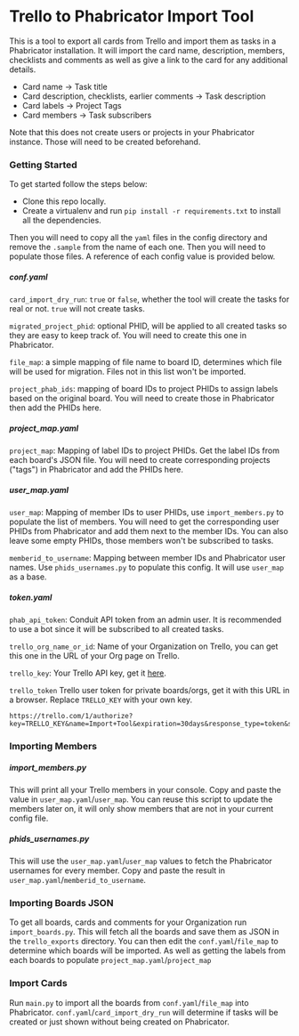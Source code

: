 # Trello to Phabricator Import Tool

This is a tool to export all cards from Trello and import them as tasks
in a Phabricator installation. It will import the card name, description,
members, checklists and comments as well as give a link to the card for
any additional details.

- Card name -> Task title
- Card description, checklists, earlier comments -> Task description
- Card labels -> Project Tags
- Card members -> Task subscribers

Note that this does not create users or projects in your Phabricator 
instance. Those will need to be created beforehand.

### Getting Started

To get started follow the steps below:

- Clone this repo locally.
- Create a virtualenv and run `pip install -r requirements.txt` to install
  all the dependencies.
  
Then you will need to copy all the `yaml` files in the config directory
and remove the `.sample` from the name of each one. Then you will need to 
populate those files. A reference of each config value is provided below. 

##### conf.yaml

`card_import_dry_run`: `true` or `false`, whether the tool will create 
the tasks for real or not. `true` will not create tasks.

`migrated_project_phid`: optional PHID, will be applied to all created 
tasks so they are easy to keep track of. You will need to create this 
one in Phabricator.

`file_map`: a simple mapping of file name to board ID, determines which 
file will be used for migration. Files not in this list won't be imported.

`project_phab_ids`: mapping of board IDs to project PHIDs to assign labels based
on the original board. You will need to create those in Phabricator then
add the PHIDs here.

##### project_map.yaml

`project_map`: Mapping of label IDs to project PHIDs. Get the label IDs 
from each board's JSON file. You will need to 
create corresponding projects ("tags") in Phabricator and add the 
PHIDs here.

##### user_map.yaml

`user_map`: Mapping of member IDs to user PHIDs, use `import_members.py`
to populate the list of members. You will need to get the corresponding 
user PHIDs from Phabricator and add them next to the member IDs. You can
also leave some empty PHIDs, those members won't be subscribed to tasks.

`memberid_to_username`: Mapping between member IDs and Phabricator user 
names. Use `phids_usernames.py` to populate this config. It will use 
`user_map` as a base.

##### token.yaml

`phab_api_token`: Conduit API token from an admin user. It is recommended 
to use a bot since it will be subscribed to all created tasks.

`trello_org_name_or_id`: Name of your Organization on Trello, you can 
get this one in the URL of your Org page on Trello.

`trello_key`: Your Trello API key, get it [here](https://trello.com/app-key).

`trello_token` Trello user token for private boards/orgs, get it 
with this URL in a browser. Replace `TRELLO_KEY` with your own key.

```
https://trello.com/1/authorize?key=TRELLO_KEY&name=Import+Tool&expiration=30days&response_type=token&scope=read
```

### Importing Members

##### import_members.py

This will print all your Trello members in your console. Copy and 
paste the value in `user_map.yaml`/`user_map`. You can reuse this script
to update the members later on, it will only show members that are not
in your current config file.

##### phids_usernames.py

This will use the `user_map.yaml`/`user_map` values to fetch the 
Phabricator usernames for every member. Copy and paste the result in
`user_map.yaml`/`memberid_to_username`.

### Importing Boards JSON

To get all boards, cards and comments for your Organization run 
`import_boards.py`. This will fetch all the boards and save them as JSON
in the `trello_exports` directory. You can then edit the 
`conf.yaml`/`file_map` to determine which boards will be imported. 
As well as getting the labels from each boards to populate 
`project_map.yaml`/`project_map`

### Import Cards
 
Run `main.py` to import all the boards from `conf.yaml`/`file_map` into 
Phabricator. `conf.yaml`/`card_import_dry_run` will determine if tasks will
be created or just shown without being created on Phabricator.

